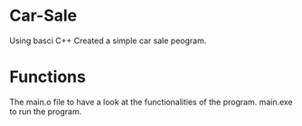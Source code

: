 # Car-Sale
Using basci C++ Created a simple car sale peogram. 
# Functions
The main.o file to have a look at the functionalities of the program. 
main.exe to run the program.
